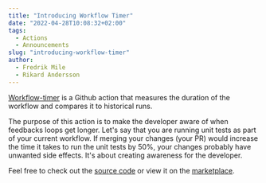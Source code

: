```yaml
---
title: "Introducing Workflow Timer" 
date: "2022-04-28T10:08:32+02:00"
tags:
  - Actions
  - Announcements
slug: "introducing-workflow-timer"
author:
  - Fredrik Mile
  - Rikard Andersson
---
```


[Workflow-timer](https://github.com/DeviesDevelopment/workflow-timer) is a Github action that measures the duration of the workflow and compares it to historical runs.

The purpose of this action is to make the developer aware of when feedbacks loops get longer. Let's say that you are running unit tests as part of your current workflow. If merging your changes (your PR) would increase the time it takes to run the unit tests by 50%, your changes probably have unwanted side effects. It's about creating awareness for the developer.


Feel free to check out the [source code](https://github.com/DeviesDevelopment/workflow-timer) or view it on the [marketplace](https://github.com/marketplace/actions/workflow-timer).
